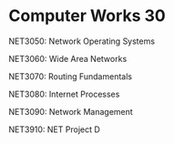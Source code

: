 # Computer Works 30

NET3050: Network Operating Systems

NET3060: Wide Area Networks

NET3070: Routing Fundamentals

NET3080: Internet Processes

NET3090: Network Management

NET3910: NET Project D
